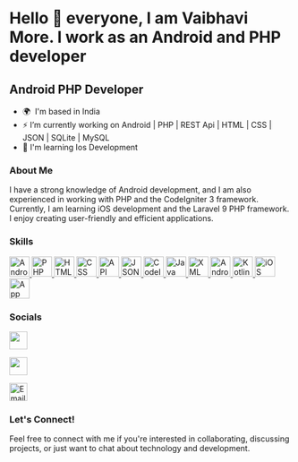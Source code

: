 
<!--
**tanajijedhe/tanajijedhe** is a ✨ _special_ ✨ repository because its `README.md` (this file) appears on your GitHub profile.

Here are some ideas to get you started:

- 🔭 I’m currently working on ...
- 🌱 I’m currently learning ...
- 👯 I’m looking to collaborate on ...
- 🤔 I’m looking for help with ...
- 💬 Ask me about ...
- 📫 How to reach me: ...
- 😄 Pronouns: ...
- ⚡ Fun fact: ...
-->
Hello 👋  everyone, I am Vaibhavi More. I work as an Android and PHP developer
=======================

Android  PHP Developer
--------------------

* 🌍  I'm based in India
* ⚡  I’m currently working on Android  | PHP | REST Api | HTML | CSS | JSON | SQLite | MySQL
* 🧠  I'm learning Ios Development

### About Me
I have a strong knowledge of Android development, and I am also experienced in working with PHP and the CodeIgniter 3 framework. Currently, I am learning iOS development and the Laravel 9 PHP framework. I enjoy creating user-friendly and efficient applications.

### Skills

<p align="left">
<a href="https://developer.android.com/" target="_blank" rel="noreferrer">
  <img src="https://uxwing.com/wp-content/themes/uxwing/download/brands-and-social-media/android-studio-icon.png" width="36" height="36" alt="Android" />
</a>

<a href="https://www.php.net/" target="_blank" rel="noreferrer">
  <img src="https://uxwing.com/wp-content/themes/uxwing/download/brands-and-social-media/php-programming-language-icon.png" width="36" height="36" alt="PHP" />
</a>


<a href="https://www.php.net/" target="_blank" rel="noreferrer">
  <img src="https://uxwing.com/wp-content/themes/uxwing/download/brands-and-social-media/html-icon.png" width="36" height="36" alt="HTML" />
</a>

<a href="https://www.w3.org/Style/CSS/" target="_blank" rel="noreferrer">
  <img src="https://uxwing.com/wp-content/themes/uxwing/download/brands-and-social-media/css-icon.png" width="36" height="36" alt="CSS" />
</a>

<a href="https://en.wikipedia.org/wiki/Application_programming_interface" target="_blank" rel="noreferrer">
  <img src="https://uxwing.com/wp-content/themes/uxwing/download/file-and-folder-type/api-file-icon.png" width="36" height="36" alt="API" />
</a>

<a href="https://www.json.org/" target="_blank" rel="noreferrer">
  <img src="json_icon.png" width="36" height="36" alt="JSON" />
</a>

<a href="https://codeigniter.com/" target="_blank" rel="noreferrer">
  <img src="codeigniter_icon.png" width="36" height="36" alt="CodeIgniter 3" />
</a>

<a href="https://www.java.com/" target="_blank" rel="noreferrer">
  <img src="https://uxwing.com/wp-content/themes/uxwing/download/file-and-folder-type/json-file-icon.png" width="36" height="36" alt="Java" />
</a>

<a href="https://www.w3.org/XML/" target="_blank" rel="noreferrer">
  <img src="https://uxwing.com/wp-content/themes/uxwing/download/web-app-development/xml-code-icon.png" width="36" height="36" alt="XML" />
</a>

<a href="https://developer.android.com/studio" target="_blank" rel="noreferrer">
  <img src="https://uxwing.com/wp-content/themes/uxwing/download/web-app-development/mobile-app-dev-icon.png" width="36" height="36" alt="Android SDK" />
</a>

<a href="https://kotlinlang.org/" target="_blank" rel="noreferrer">
  <img src="https://uxwing.com/wp-content/themes/uxwing/download/brands-and-social-media/kotlin-programming-language-icon.png" width="36" height="36" alt="Kotlin" />
</a>

<a href="https://www.apple.com/ios/" target="_blank" rel="noreferrer">
  <img src="https://uxwing.com/wp-content/themes/uxwing/download/brands-and-social-media/apple-icon.png" width="36" height="36" alt="iOS" />
</a>

<a href="https://en.wikipedia.org/wiki/Mobile_app_testing" target="_blank" rel="noreferrer">
  <img src="https://uxwing.com/wp-content/themes/uxwing/download/web-app-development/mobile-app-icon.png" width="36" height="36" alt="App Testing" />
</a>


</p>


### Socials

<p align="left"> <a href="https://github.com/vaibhavimore1811" target="_blank" rel="noreferrer"><img src="https://raw.githubusercontent.com/danielcranney/readme-generator/main/public/icons/socials/github.svg" width="32" height="32" /></a>

 <a href="https://www.linkedin.com/in/vaibhavi-more-9774a1196" target="_blank" rel="noreferrer"><img src="https://raw.githubusercontent.com/danielcranney/readme-generator/main/public/icons/socials/linkedin.svg" width="32" height="32" /></a> 
 
 <a href="mailto:vaibhavi.more297@gmail.com" target="_blank" rel="noreferrer">
  <img src="https://uxwing.com/wp-content/themes/uxwing/download/brands-and-social-media/gmail-icon.png" width="32" height="32" alt="Email" />
</a>
 </p>



### Let's Connect!
Feel free to connect with me if you're interested in collaborating, discussing projects, or just want to chat about technology and development.
